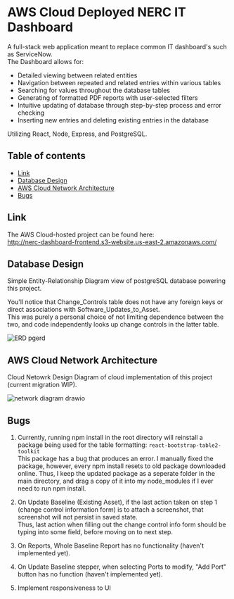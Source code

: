# AWS Cloud Deployed NERC IT Dashboard
A full-stack web application meant to replace common IT dashboard's such as ServiceNow.  
The Dashboard allows for:
- Detailed viewing between related entities
- Navigation between repeated and related entries within various tables
- Searching for values throughout the database tables
- Generating of formatted PDF reports with user-selected filters
- Intuitive updating of database through step-by-step process and error checking
- Inserting new entries and deleting existing entries in the database
     
Utilizing React, Node, Express, and PostgreSQL.  


## Table of contents
* [Link](#Link)
* [Database Design](#database-design)
* [AWS Cloud Network Architecture](#aws-cloud-network-architecture)
* [Bugs](#bugs)
	
	
## Link
The AWS Cloud-hosted project can be found here:   
http://nerc-dashboard-frontend.s3-website.us-east-2.amazonaws.com/ 


## Database Design
Simple Entity-Relationship Diagram view of postgreSQL database powering this project.  
  
You'll notice that Change_Controls table does not have any foreign keys or direct associations with Software_Updates_to_Asset.  
This was purely a personal choice of not limiting dependence between the two, and code independently looks up change controls in the latter table.

![ERD pgerd](https://github.com/al70023/NERC-Dashboard-Demo/assets/87347668/7f97d298-b664-444d-9e34-a2cebe796fcf)



## AWS Cloud Network Architecture
Cloud Netowrk Design Diagram of cloud implementation of this project (current migration WIP).     

![network diagram drawio](https://github.com/al70023/NERC-Dashboard-Demo/assets/87347668/2b425528-285f-410d-8e03-893f227c8bfd)



## Bugs
1. Currently, running npm install in the root directory will reinstall a package being used for the table formatting: `react-bootstrap-table2-toolkit`      
   This package has a bug that produces an error. I manually fixed the package, however, every npm install resets to old package downloaded online.
   Thus, I keep the updated package as a seperate folder in the main directory, and drag a copy of it into my node_modules if I ever need to run npm install.    

2. On Update Baseline (Existing Asset), if the last action taken on step 1 (change control information form) is to attach a screenshot, that screenshot will not persist in saved state.   
   Thus, last action when filling out the change control info form should be typing into some field, before moving on to next step.

3. On Reports, Whole Baseline Report has no functionality (haven't implemented yet).  

4. On Update Baseline stepper, when selecting Ports to modify, "Add Port" button has no function (haven't implemented yet).   
   
5. Implement responsiveness to UI
   
